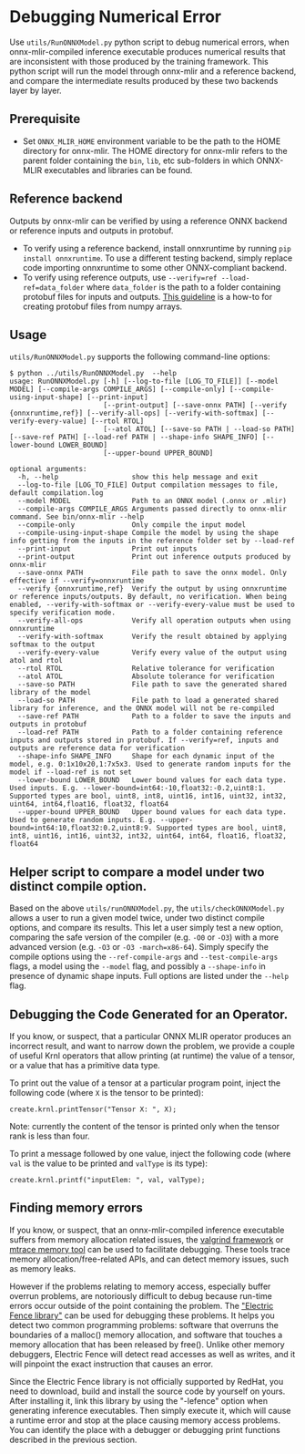 <!--- SPDX-License-Identifier: Apache-2.0 -->

# Debugging Numerical Error

Use `utils/RunONNXModel.py` python script to debug numerical errors, when
onnx-mlir-compiled inference executable produces numerical results that are
inconsistent with those produced by the training framework. This python script
will run the model through onnx-mlir and a reference backend, and compare the
intermediate results produced by these two backends layer by layer.

## Prerequisite
- Set `ONNX_MLIR_HOME` environment variable to be the path to the HOME
  directory for onnx-mlir. The HOME directory for onnx-mlir refers to the
  parent folder containing the `bin`, `lib`, etc sub-folders in which ONNX-MLIR
  executables and libraries can be found.

## Reference backend
Outputs by onnx-mlir can be verified by using a reference ONNX backend or
reference inputs and outputs in protobuf.
- To verify using a reference backend, install onnxruntime by running `pip
  install onnxruntime`. To use a different testing backend, simply replace code
  importing onnxruntime to some other ONNX-compliant backend.
- To verify using reference outputs, use `--verify=ref --load-ref=data_folder`
  where `data_folder` is the path to a folder containing protobuf files for
  inputs and outputs. [This
  guideline](https://github.com/onnx/onnx/blob/main/docs/PythonAPIOverview.md#manipulating-tensorproto-and-numpy-array)
  is a how-to for creating protobuf files from numpy arrays.

## Usage

`utils/RunONNXModel.py` supports the following command-line options:

```
$ python ../utils/RunONNXModel.py  --help
usage: RunONNXModel.py [-h] [--log-to-file [LOG_TO_FILE]] [--model MODEL] [--compile-args COMPILE_ARGS] [--compile-only] [--compile-using-input-shape] [--print-input]
                       [--print-output] [--save-onnx PATH] [--verify {onnxruntime,ref}] [--verify-all-ops] [--verify-with-softmax] [--verify-every-value] [--rtol RTOL]
                       [--atol ATOL] [--save-so PATH | --load-so PATH] [--save-ref PATH] [--load-ref PATH | --shape-info SHAPE_INFO] [--lower-bound LOWER_BOUND]
                       [--upper-bound UPPER_BOUND]

optional arguments:
  -h, --help                  show this help message and exit
  --log-to-file [LOG_TO_FILE] Output compilation messages to file, default compilation.log
  --model MODEL               Path to an ONNX model (.onnx or .mlir)
  --compile-args COMPILE_ARGS Arguments passed directly to onnx-mlir command. See bin/onnx-mlir --help
  --compile-only              Only compile the input model
  --compile-using-input-shape Compile the model by using the shape info getting from the inputs in the reference folder set by --load-ref
  --print-input               Print out inputs
  --print-output              Print out inference outputs produced by onnx-mlir
  --save-onnx PATH            File path to save the onnx model. Only effective if --verify=onnxruntime
  --verify {onnxruntime,ref}  Verify the output by using onnxruntime or reference inputs/outputs. By default, no verification. When being enabled, --verify-with-softmax or --verify-every-value must be used to specify verification mode.
  --verify-all-ops            Verify all operation outputs when using onnxruntime
  --verify-with-softmax       Verify the result obtained by applying softmax to the output
  --verify-every-value        Verify every value of the output using atol and rtol
  --rtol RTOL                 Relative tolerance for verification
  --atol ATOL                 Absolute tolerance for verification
  --save-so PATH              File path to save the generated shared library of the model
  --load-so PATH              File path to load a generated shared library for inference, and the ONNX model will not be re-compiled
  --save-ref PATH             Path to a folder to save the inputs and outputs in protobuf
  --load-ref PATH             Path to a folder containing reference inputs and outputs stored in protobuf. If --verify=ref, inputs and outputs are reference data for verification
  --shape-info SHAPE_INFO     Shape for each dynamic input of the model, e.g. 0:1x10x20,1:7x5x3. Used to generate random inputs for the model if --load-ref is not set
  --lower-bound LOWER_BOUND   Lower bound values for each data type. Used inputs. E.g. --lower-bound=int64:-10,float32:-0.2,uint8:1. Supported types are bool, uint8, int8, uint16, int16, uint32, int32, uint64, int64,float16, float32, float64
  --upper-bound UPPER_BOUND   Upper bound values for each data type. Used to generate random inputs. E.g. --upper-bound=int64:10,float32:0.2,uint8:9. Supported types are bool, uint8, int8, uint16, int16, uint32, int32, uint64, int64, float16, float32, float64
```

## Helper script to compare a model under two distinct compile option.

Based on the above `utils/runONNXModel.py`, the `utils/checkONNXModel.py` allows a user to run a given model twice, under two distinct compile options, and compare its results.
This let a user simply test a new option, comparing the safe version of the compiler (e.g. `-O0` or `-O3`) with a more advanced version (e.g. `-O3` or `-O3 -march=x86-64`). Simply specify the compile options using the `--ref-compile-args` and `--test-compile-args` flags, a model using the `--model` flag, and possibly a `--shape-info` in presence of dynamic shape inputs.
Full options are listed under the `--help` flag.

## Debugging the Code Generated for an Operator.

If you know, or suspect, that a particular ONNX MLIR operator produces an incorrect result, and want to narrow down the problem, we provide a couple of useful Krnl operators that allow printing (at runtime) the value of a tensor, or a value that has a primitive data type. 

To print out the value of a tensor at a particular program point, inject the following code (where `X` is the tensor to be printed):

```code
create.krnl.printTensor("Tensor X: ", X);
```

Note: currently the content of the tensor is printed only when the tensor rank is less than four.

To print a message followed by one value, inject the following code (where `val` is the value to be printed and `valType` is its type):

```code
create.krnl.printf("inputElem: ", val, valType);
```

## Finding memory errors

If you know, or suspect, that an onnx-mlir-compiled inference executable
suffers from memory allocation related issues, the
[valgrind framework](https://valgrind.org/) or
[mtrace memory tool](https://github.com/sstefani/mtrace) can be used to facilitate debugging.
These tools trace memory
allocation/free-related APIs, and can detect memory issues, such as memory leaks.

However if the problems relating to memory access, especially buffer overrun problems, are notoriously difficult to debug because run-time errors occur outside of the point containing the problem. 
The ["Electric Fence library"](https://github.com/CheggEng/electric-fence) can be
used for debugging these problems. It helps you detect two common programming problems: software that overruns the boundaries of a malloc() memory allocation, and
software that touches a memory allocation
that has been released by free(). Unlike other memory debuggers, Electric
Fence will detect read accesses as well as writes, and it will pinpoint the
exact instruction that causes an error.

Since the Electric Fence library is not officially supported by RedHat, you
need to download, build and install the source code by yourself on yours.
After installing it, link this library by using the "-lefence" option when
generating inference executables. Then simply execute it, which will
cause a runtime error and stop at the place causing memory access problems. You can
identify the place with a debugger or debugging print functions
described in the previous section.
